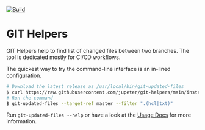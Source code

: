 [![Build](https://github.com/jupeter/git-helpers/workflows/release/badge.svg)](https://github.com/jupeter/git-helpers)

# GIT Helpers

GIT Helpers help to find list of changed files between two branches.
The tool is dedicated mostly for CI/CD workflows.

The quickest way to try the command-line interface is an in-lined configuration.
```bash
# Download the latest release as /usr/local/bin/git-updated-files
$ curl https://raw.githubusercontent.com/jupeter/git-helpers/main/install.sh | bash -s -- -b /usr/local/bin
# Run the command
$ git-updated-files --target-ref master --filter ".(hcl|txt)"
```

Run `git-updated-files --help` or have a look at the [Usage Docs](USAGE.md) for more information.
